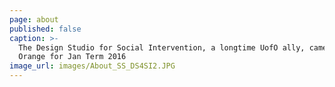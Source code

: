 ```yaml
---
page: about
published: false
caption: >-
  The Design Studio for Social Intervention, a longtime UofO ally, came to
  Orange for Jan Term 2016
image_url: images/About_SS_DS4SI2.JPG
---
```


